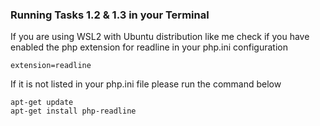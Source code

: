 ### Running Tasks 1.2 & 1.3 in your Terminal

If you are using WSL2 with Ubuntu distribution like me check if you have enabled the php extension for readline in your php.ini configuration

``extension=readline``

If it is not listed in your php.ini file please run the command below

```console
apt-get update
apt-get install php-readline
```
